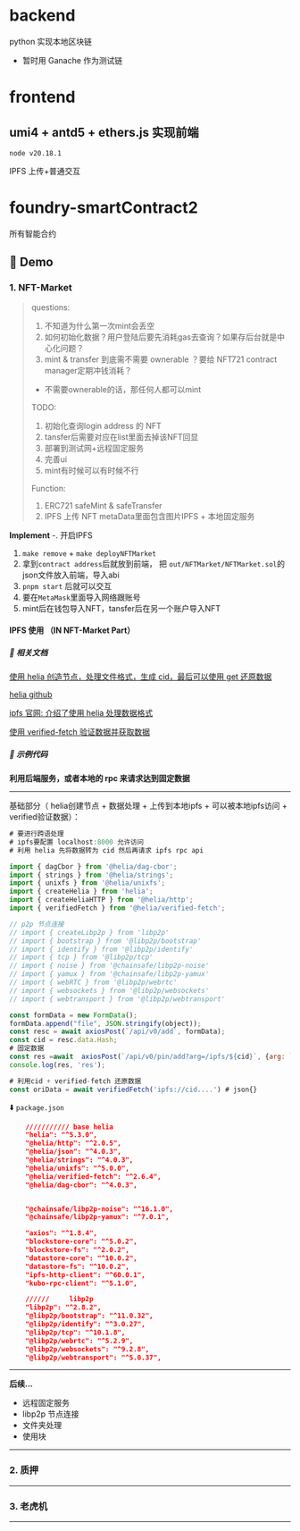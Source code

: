 # backend

python 实现本地区块链

- 暂时用 Ganache 作为测试链

# frontend

## umi4 + antd5 + ethers.js 实现前端

```
node v20.18.1
```

IPFS 上传+普通交互

# foundry-smartContract2

所有智能合约

## 🎲 Demo

### 1. NFT-Market 
>
> questions:
> 1. 不知道为什么第一次mint会丢空
> 2. 如何初始化数据？用户登陆后要先消耗gas去查询？如果存后台就是中心化问题？
> 3. mint & transfer 到底需不需要 ownerable ？要给 NFT721 contract manager定期冲钱消耗？
>   - 不需要ownerable的话，那任何人都可以mint
> 
> TODO:
> 1. 初始化查询login address 的 NFT
> 2. tansfer后需要对应在list里面去掉该NFT回显
> 3. 部署到测试网+远程固定服务
> 4. 完善ui
> 5. mint有时候可以有时候不行
>
> Function:
> 1. ERC721 safeMint & safeTransfer
> 2. IPFS 上传 NFT metaData里面包含图片IPFS + 本地固定服务
>

**Implement**
-. 开启IPFS
1. ```make remove``` + ```make deployNFTMarket```
2. 拿到```contract address```后就放到前端， 把 ```out/NFTMarket/NFTMarket.sol```的json文件放入前端，导入abi
3. ```pnpm start``` 后就可以交互
4. 要在```MetaMask```里面导入网络跟账号
5. mint后在钱包导入NFT，tansfer后在另一个账户导入NFT

#### IPFS 使用 （IN NFT-Market Part）

##### 📄 相关文档 
[使用 helia 创造节点，处理文件格式，生成 cid，最后可以使用 get 还原数据](https://ipfs.github.io/helia/)

[helia github](https://github.com/ipfs/helia)

[ipfs 官网: 介绍了使用 helia 处理数据格式](http://bafybeicjdpjkknlnu5hybybhd3quhswzipfgy34l7m5wzxrn4yvc524ere.ipfs.localhost:8080/how-to/ipfs-in-web-apps/#addressing-data-by-cid)

[使用 verified-fetch 验证数据并获取数据](http://bafybeifqisabcdqimdrc2cxbp2wndyk7vh7jvn2fjoecj5nrzdg4bv5ony.ipfs.localhost:8080/verified-fetch/)


##### 🧩 示例代码 
**利用后端服务，或者本地的 rpc 来请求达到固定数据**

---

基础部分（ helia创建节点 + 数据处理 + 上传到本地ipfs + 可以被本地ipfs访问 + verified验证数据）：
```javascript
# 要进行跨语处理
# ipfs要配置 localhost:8000 允许访问
# 利用 helia 先将数据转为 cid 然后再请求 ipfs rpc api

import { dagCbor } from '@helia/dag-cbor';
import { strings } from '@helia/strings';
import { unixfs } from '@helia/unixfs';
import { createHelia } from 'helia';
import { createHeliaHTTP } from '@helia/http';
import { verifiedFetch } from '@helia/verified-fetch';

// p2p 节点连接
// import { createLibp2p } from 'libp2p'
// import { bootstrap } from '@libp2p/bootstrap'
// import { identify } from '@libp2p/identify'
// import { tcp } from '@libp2p/tcp'
// import { noise } from '@chainsafe/libp2p-noise'
// import { yamux } from '@chainsafe/libp2p-yamux'
// import { webRTC } from '@libp2p/webrtc'
// import { websockets } from '@libp2p/websockets'
// import { webtransport } from '@libp2p/webtransport'

const formData = new FormData();
formData.append("file", JSON.stringify(object));
const resc = await axiosPost(`/api/v0/add`, formData);
const cid = resc.data.Hash;
# 固定数据
const res =await  axiosPost(`/api/v0/pin/add?arg=/ipfs/${cid}`, {arg: `/ipfs/${cid}`})
console.log(res, 'res');

# 利用cid + verified-fetch 还原数据
const oriData = await verifiedFetch('ipfs://cid....') # json{}

```

⬇️ ```package.json``` 

```json
    /////////// base helia
    "helia": "^5.3.0",
    "@helia/http": "^2.0.5",
    "@helia/json": "^4.0.3",
    "@helia/strings": "^4.0.3",
    "@helia/unixfs": "^5.0.0",
    "@helia/verified-fetch": "^2.6.4",
    "@helia/dag-cbor": "^4.0.3",


    "@chainsafe/libp2p-noise": "^16.1.0",
    "@chainsafe/libp2p-yamux": "^7.0.1",

    "axios": "^1.8.4",
    "blockstore-core": "^5.0.2",
    "blockstore-fs": "^2.0.2",
    "datastore-core": "^10.0.2",
    "datastore-fs": "^10.0.2",
    "ipfs-http-client": "^60.0.1",
    "kubo-rpc-client": "^5.1.0",

    //////     libp2p
    "libp2p": "^2.8.2",
    "@libp2p/bootstrap": "^11.0.32",
    "@libp2p/identify": "^3.0.27",
    "@libp2p/tcp": "^10.1.8",
    "@libp2p/webrtc": "^5.2.9",
    "@libp2p/websockets": "^9.2.8",
    "@libp2p/webtransport": "^5.0.37",
```

---
**后续...**
* 远程固定服务
* libp2p 节点连接
* 文件夹处理
* 使用块


---

### 2. 质押

--- 

### 3. 老虎机

---


